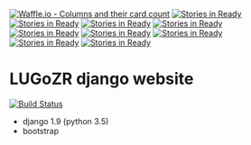 [![Waffle.io - Columns and their card count](https://badge.waffle.io/citizenlabsgr/website.png?columns=all)](https://waffle.io/citizenlabsgr/website?utm_source=badge)
[![Stories in Ready](https://badge.waffle.io/fosslk/website.png?label=ready&title=Ready)](https://waffle.io/fosslk/website)
[![Stories in Ready](https://badge.waffle.io/jwalton9/website.png?label=ready&title=Ready)](https://waffle.io/jwalton9/website)
[![Stories in Ready](https://badge.waffle.io/jwalton9/website.png?label=ready&title=Ready)](https://waffle.io/jwalton9/website)
[![Stories in Ready](https://badge.waffle.io/jwalton9/website.png?label=ready&title=Ready)](https://waffle.io/jwalton9/website)
[![Stories in Ready](https://badge.waffle.io/code9ty/website.png?label=ready&title=Ready)](https://waffle.io/code9ty/website)
[![Stories in Ready](https://badge.waffle.io/phpreboot/website.png?label=ready&title=Ready)](https://waffle.io/phpreboot/website)
[![Stories in Ready](https://badge.waffle.io/phpreboot/website.png?label=ready&title=Ready)](https://waffle.io/phpreboot/website)
[![Stories in Ready](https://badge.waffle.io/cleancode-solutions/website.png?label=ready&title=Ready)](https://waffle.io/cleancode-solutions/website)
[![Stories in Ready](https://badge.waffle.io/LUGoZR/website.png?label=ready&title=Ready)](https://waffle.io/LUGoZR/website)
# LUGoZR django website
[![Build Status](https://travis-ci.org/LUGoZR/website.svg?branch=master)](https://travis-ci.org/LUGoZR/website)
- django 1.9 (python 3.5)
- bootstrap